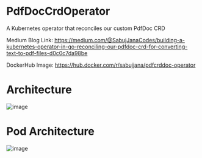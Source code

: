# PdfDocCrdOperator
A Kubernetes operator that reconciles our custom PdfDoc CRD

Medium Blog Link: https://medium.com/@SabujJanaCodes/building-a-kubernetes-operator-in-go-reconciling-our-pdfdoc-crd-for-converting-text-to-pdf-files-d0c0c7da98be

DockerHub Image: https://hub.docker.com/r/sabujjana/pdfcrddoc-operator

# Architecture
![image](https://github.com/JanaSabuj/PdfDocCrdOperator/assets/39147514/bbb3bbf1-60a3-40ed-ada1-3eee63631cf4)

# Pod Architecture
![image](https://github.com/JanaSabuj/PdfDocCrdOperator/assets/39147514/ebb9e938-82cb-4cbf-831b-54f069527aa4)


